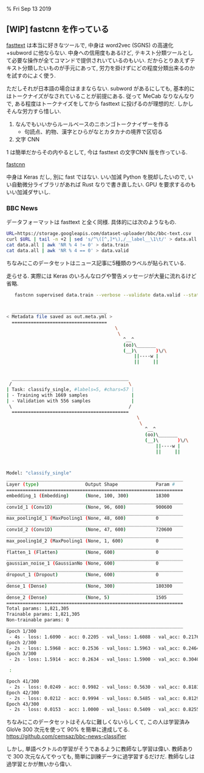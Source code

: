 % Fri Sep 13 2019

## [WIP] fastcnn を作っている

[fasttext](https://fasttext.cc/) は本当に好きなツールで, 中身は word2vec (SGNS) の高速化+subword に他ならない.
中身への信用度もあるけど, テキスト分類ツールとして必要な操作が全てコマンドで提供されいているのもいい.
だからとりあえずテキスト分類したいものが手元にあって, 労力を掛けずにどの程度分類出来るのかを試すのによく使う.

ただしそれが日本語の場合はままならない.
subword があるにしても, 基本的にはトークナイズがなされていることが前提にある.
従って MeCab なりなんなりで, ある程度はトークナイズをしてから fasttext に投げるのが理想的だ.
しかしそんな労力すら惜しい.

1. なんでもいいからルールベースのニホンゴトークナイザーを作る
    - 句読点、約物、漢字とひらがなとカタカナの境界で区切る
1. 文字 CNN

1 は簡単だからその内やるとして,
今は fasttext の文字CNN 版を作っている.

[fastcnn](https://github.com/cympfh/fastcnn)

中身は Keras だし, 別に fast ではない.
いい加減 Python を脱却したいので, いい自動微分ライブラリがあれば Rust なりで書き直したい.
GPU を要求するのもいい加減ダサいし.

### BBC News

データフォーマットは fasttext と全く同様.
具体的には次のようなもの.

```bash
URL=https://storage.googleapis.com/dataset-uploader/bbc/bbc-text.csv
curl $URL | tail -n +2 | sed 's/^\([^,]*\),/__label__\1\t/' > data.all
cat data.all | awk 'NR % 4 != 0' > data.train
cat data.all | awk 'NR % 4 == 0' > data.valid
```

ちなみにこのデータセットはニュース記事に5種類のラベルが貼られている.

走らせる.
実際には Keras のいろんなログや警告メッセージが大量に流れるけど省略.

```bash
   fastcnn supervised data.train --verbose --validate data.valid --stat --maxlen 100 --kernel-size 5 --dim 300 --epochs 300 --stop-window 90 --lr 0.2 --clip-norm 2.0


  ___________________________________
< Metadata file saved as out.meta.yml >
  ===================================
                                        \
                                         \
                                           ^__^
                                           (oo)\_______
                                           (__)\       )\/\
                                               ||----w |
                                               ||     ||


  ___________________________________________
 /                                           \
| Task: classify_single, #labels=5, #chars=57 |
| - Training with 1669 samples                |
| - Validation with 556 samples               |
 \                                           /
  ===========================================
                                                \
                                                 \
                                                   ^__^
                                                   (oo)\_______
                                                   (__)\       )\/\
                                                       ||----w |
                                                       ||     ||



Model: "classify_single"
_________________________________________________________________
Layer (type)                 Output Shape              Param #
=================================================================
embedding_1 (Embedding)      (None, 100, 300)          18300
_________________________________________________________________
conv1d_1 (Conv1D)            (None, 96, 600)           900600
_________________________________________________________________
max_pooling1d_1 (MaxPooling1 (None, 48, 600)           0
_________________________________________________________________
conv1d_2 (Conv1D)            (None, 47, 600)           720600
_________________________________________________________________
max_pooling1d_2 (MaxPooling1 (None, 1, 600)            0
_________________________________________________________________
flatten_1 (Flatten)          (None, 600)               0
_________________________________________________________________
gaussian_noise_1 (GaussianNo (None, 600)               0
_________________________________________________________________
dropout_1 (Dropout)          (None, 600)               0
_________________________________________________________________
dense_1 (Dense)              (None, 300)               180300
_________________________________________________________________
dense_2 (Dense)              (None, 5)                 1505
=================================================================
Total params: 1,821,305
Trainable params: 1,821,305
Non-trainable params: 0
_________________________________________________________________
Epoch 1/300
 - 4s - loss: 1.6090 - acc: 0.2205 - val_loss: 1.6088 - val_acc: 0.2176
Epoch 2/300
 - 2s - loss: 1.5968 - acc: 0.2536 - val_loss: 1.5963 - val_acc: 0.2464
Epoch 3/300
 - 2s - loss: 1.5914 - acc: 0.2634 - val_loss: 1.5900 - val_acc: 0.3040

 :

Epoch 41/300
 - 2s - loss: 0.0249 - acc: 0.9982 - val_loss: 0.5630 - val_acc: 0.8183
Epoch 42/300
 - 2s - loss: 0.0212 - acc: 0.9994 - val_loss: 0.5485 - val_acc: 0.8129
Epoch 43/300
 - 2s - loss: 0.0153 - acc: 1.0000 - val_loss: 0.5409 - val_acc: 0.8255

```

ちなみにこのデータセットはそんなに難しくないらしくて,
この人は学習済み GloVe 300 次元を使って 90% を簡単に達成してる.
https://github.com/cemsaz/bbc-news-classifier


しかし, 単語ベクトルの学習がそうであるように教師なし学習は偉い.
教師ありで 300 次元なんてやっても, 簡単に訓練データに過学習するだけだ.
教師なしは過学習とかが無いから偉い.

